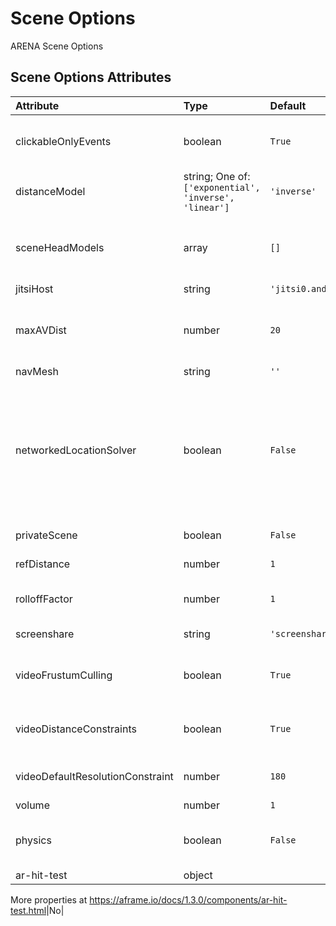 
Scene Options
=============


ARENA Scene Options

Scene Options Attributes
-------------------------

|Attribute|Type|Default|Description|Required|
| :--- | :--- | :--- | :--- | :--- |
|clickableOnlyEvents|boolean|```True```|true = publish only mouse events for objects with click-listeners; false = all objects publish mouse events|Yes|
|distanceModel|string; One of: ```['exponential', 'inverse', 'linear']```|```'inverse'```|Algorithm to use to reduce the volume of the audio source as it moves away from the listener|No|
|sceneHeadModels|array|```[]```|Define the default head model(s) for the scene in a list. Users may still choose from the ARENA default list of head models as well.|No|
|jitsiHost|string|```'jitsi0.andrew.cmu.edu:8443'```|Jitsi host used for this scene.|No|
|maxAVDist|number|```20```|Maximum distance between cameras/users until audio and video are cut off. For saving bandwidth on scenes with large amounts of user activity at once|Yes|
|navMesh|string|```''```|Navigation Mesh URL|No|
|networkedLocationSolver|boolean|```False```|ARMarker location solver parameter. By default (networkedLocationSolver=false) clients solve camera location locally when a static marker is detected. When true, publishes marker detections (to realm/g/a/camera-name) and defers all tag solving of client camera to a solver sitting on pubsub.|No|
|privateScene|boolean|```False```|false = scene will be visible; true = scene will not show in listings|Yes|
|refDistance|number|```1```|Distance at which the volume reduction starts taking effect|No|
|rolloffFactor|number|```1```|How quickly the volume is reduced as the source moves away from the listener|No|
|screenshare|string|```'screenshare'```|Name of the 3D object used when sharing desktop|No|
|videoFrustumCulling|boolean|```True```|If false, will disable video frustum culling (video frustum culling stops video from users outside of view)|Yes|
|videoDistanceConstraints|boolean|```True```|If false, will disable video distance constraints (video resolution decreases with distance from users in view)|Yes|
|videoDefaultResolutionConstraint|number|```180```|Sets the default max resolution for all users. Ignored when videoDistanceConstraints = true.|Yes|
|volume|number|```1```|Volume for users in a scene|No|
|physics|boolean|```False```|If true, will load the aframe-physics-system. Required for the following: `dynamic-body`, `impulse`, `collision-listener`.|Yes|
|ar-hit-test|object||A-Frame AR Hit Test Settings. 

More properties at <a href='https://aframe.io/docs/1.3.0/components/ar-hit-test.html'>https://aframe.io/docs/1.3.0/components/ar-hit-test.html</a>|No|
